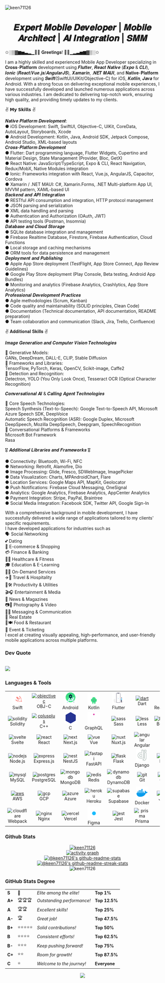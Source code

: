<p align="left"> <img src="https://komarev.com/ghpvc/?username=keen71126&label=Profile%20views&color=0e75b6&style=flat" alt="keen71126" /> </p>

<h1 align="center">𝑬𝒙𝒑𝒆𝒓𝒕 𝑴𝒐𝒃𝒊𝒍𝒆 𝑫𝒆𝒗𝒆𝒍𝒐𝒑𝒆𝒓 | 𝑴𝒐𝒃𝒊𝒍𝒆 𝑨𝒓𝒄𝒉𝒊𝒕𝒆𝒄𝒕 | 𝑨𝑰 𝑰𝒏𝒕𝒆𝒈𝒓𝒂𝒕𝒊𝒐𝒏 | 𝑺𝑴𝑴</h1>

<div>
<p>✩░▒▓▆▅▃▂▁👋😀 𝐆𝐫𝐞𝐞𝐭𝐢𝐧𝐠𝐬! 👋😄▁▂▃▅▆▓▒░✩

I am a highly skilled and experienced Mobile App Developer specializing in 𝐂𝐫𝐨𝐬𝐬-𝐏𝐥𝐚𝐭𝐟𝐨𝐫𝐦 development using 𝑭𝒍𝒖𝒕𝒕𝒆𝒓, 𝑹𝒆𝒂𝒄𝒕 𝑵𝒂𝒕𝒊𝒗𝒆 (𝑬𝒙𝒑𝒐 & 𝑪𝑳𝑰), 𝑰𝒐𝒏𝒊𝒄 (𝑹𝒆𝒂𝒄𝒕/𝑽𝒖𝒆.𝒋𝒔/𝑨𝒏𝒈𝒖𝒍𝒂𝒓𝑱𝑺), 𝑿𝒂𝒎𝒂𝒓𝒊𝒏, .𝑵𝑬𝑻 𝑴𝑨𝑼𝑰, and 𝐍𝐚𝐭𝐢𝐯𝐞-𝐏𝐥𝐚𝐭𝐟𝐨𝐫𝐦 development using 𝑺𝒘𝒊𝒇𝒕(SwiftUI/UIKit/Objective-C) for iOS, 𝑲𝒐𝒕𝒍𝒊𝒏, 𝑱𝒂𝒗𝒂 for Android. With a strong focus on delivering exceptional mobile experiences, I have successfully developed and launched numerous applications across various industries. I am dedicated to delivering top-notch work, ensuring high quality, and providing timely updates to my clients.

✌ 𝗠𝘆 𝗦𝗸𝗶𝗹𝗹𝘀 ✌

𝑵𝒂𝒕𝒊𝒗𝒆 𝑷𝒍𝒂𝒕𝒇𝒐𝒓𝒎 𝑫𝒆𝒗𝒆𝒍𝒐𝒑𝒎𝒆𝒏𝒕:<br/>
● iOS Development: Swift, SwiftUI, Objective-C, UIKit, CoreData, AutoLayout, Storyboards, Xcode<br/>
● Android Development: Kotlin, Java, Android SDK, Jetpack Compose, Android Studio, XML-based layouts<br/>
𝑪𝒓𝒐𝒔𝒔-𝑷𝒍𝒂𝒕𝒇𝒐𝒓𝒎 𝑫𝒆𝒗𝒆𝒍𝒐𝒑𝒎𝒆𝒏𝒕<br/>
● Flutter: Dart programming language, Flutter Widgets, Cupertino and Material Design, State Management (Provider, Bloc, GetX)<br/>
● React Native: JavaScript/TypeScript, Expo & CLI, React Navigation, Redux/MobX, Native Modules integration<br/>
● Ionic: Frameworks integration with React, Vue.js, AngularJS, Capacitor, Cordova<br/>
● Xamarin / .NET MAUI: C#, Xamarin.Forms, .NET Multi-platform App UI, MVVM pattern, XAML-based UI<br/>
𝑩𝒂𝒄𝒌𝒆𝒏𝒅 𝒂𝒏𝒅 𝑨𝑷𝑰 𝑰𝒏𝒕𝒆𝒈𝒓𝒂𝒕𝒊𝒐𝒏<br/>
● RESTful API consumption and integration, HTTP protocol management<br/>
● JSON parsing and serialization<br/>
● XML data handling and parsing<br/>
● Authentication and Authorization (OAuth, JWT)<br/>
● API testing tools (Postman, Insomnia)<br/>
𝑫𝒂𝒕𝒂𝒃𝒂𝒔𝒆 𝒂𝒏𝒅 𝑪𝒍𝒐𝒖𝒅 𝑺𝒕𝒐𝒓𝒂𝒈𝒆<br/>
● SQLite database integration and management<br/>
● Firebase Realtime Database, Firestore, Firebase Authentication, Cloud Functions<br/>
● Local storage and caching mechanisms<br/>
● ORM tools for data persistence and management<br/>
𝑫𝒆𝒑𝒍𝒐𝒚𝒎𝒆𝒏𝒕 𝒂𝒏𝒅 𝑷𝒖𝒃𝒍𝒊𝒔𝒉𝒊𝒏𝒈<br/>
● Apple App Store deployment (TestFlight, App Store Connect, App Review Guidelines)<br/>
● Google Play Store deployment (Play Console, Beta testing, Android App Bundles)<br/>
● Monitoring and analytics (Firebase Analytics, Crashlytics, App Store Analytics)<br/>
𝑷𝒓𝒐𝒇𝒆𝒔𝒔𝒊𝒐𝒏𝒂𝒍 𝑫𝒆𝒗𝒆𝒍𝒐𝒑𝒎𝒆𝒏𝒕 𝑷𝒓𝒂𝒄𝒕𝒊𝒄𝒆𝒔<br/>
● Agile methodologies (Scrum, Kanban)<br/>
● Code quality and maintainability (SOLID principles, Clean Code)<br/>
● Documentation (Technical documentation, API documentation, README preparation)<br/>
● Team collaboration and communication (Slack, Jira, Trello, Confluence)<br/>

✌ 𝐀𝐝𝐝𝐢𝐭𝐢𝐨𝐧𝐚𝐥 𝐒𝐤𝐢𝐥𝐥𝐬 ✌

𝑰𝒎𝒂𝒈𝒆 𝑮𝒆𝒏𝒆𝒓𝒂𝒕𝒊𝒐𝒏 𝒂𝒏𝒅 𝑪𝒐𝒎𝒑𝒖𝒕𝒆𝒓 𝑽𝒊𝒔𝒊𝒐𝒏 𝑻𝒆𝒄𝒉𝒏𝒐𝒍𝒐𝒈𝒊𝒆𝒔

🌟 Generative Models:<br/>
GANs, DeepDream, DALL-E, CLIP, Stable Diffusion<br/>
🌟 Frameworks and Libraries:<br/>
TensorFlow, PyTorch, Keras, OpenCV, Scikit-image, Caffe2<br/>
🌟 Detection and Recognition:<br/>
Detectron, YOLO (You Only Look Once), Tesseract OCR (Optical Character Recognition)<br/>

𝑪𝒐𝒏𝒗𝒆𝒓𝒔𝒂𝒕𝒊𝒐𝒏𝒂𝒍 𝑨𝑰 & 𝑪𝒂𝒍𝒍𝒊𝒏𝒈 𝑨𝒈𝒆𝒏𝒕 𝑻𝒆𝒄𝒉𝒏𝒐𝒍𝒐𝒈𝒊𝒆𝒔

🌟 Core Speech Technologies:<br/>
Speech Synthesis (Text-to-Speech): Google Text-to-Speech API, Microsoft Azure Speech SDK, DeepVoice<br/>
Automatic Speech Recognition (ASR): Google Duplex, Microsoft DeepSpeech, Mozilla DeepSpeech, Deepgram, SpeechRecognition<br/>
🌟 Conversational Platforms & Frameworks<br/>
Microsoft Bot Framework<br/>
Rasa<br/>

🎖 𝑨𝒅𝒅𝒊𝒕𝒊𝒐𝒏𝒂𝒍 𝑳𝒊𝒃𝒓𝒂𝒓𝒊𝒆𝒔 𝒂𝒏𝒅 𝑭𝒓𝒂𝒎𝒆𝒘𝒐𝒓𝒌𝒔 🎖

● Connectivity: Bluetooth, Wi-Fi, NFC<br/>
● Networking: Retrofit, Alamofire, Dio<br/>
● Image Processing: Glide, Fresco, SDWebImage, ImagePicker<br/>
● Data Visualization: Charts, MPAndroidChart, Flare<br/>
● Location Services: Google Maps API, MapKit, Geolocator<br/>
● Push Notifications: Firebase Cloud Messaging, OneSignal<br/>
● Analytics: Google Analytics, Firebase Analytics, AppCenter Analytics<br/>
● Payment Integration: Stripe, PayPal, Braintree<br/>
● Social Media Integration: Facebook SDK, Twitter API, Google Sign-In<br/>

With a comprehensive background in mobile development, I have successfully delivered a wide range of applications tailored to my clients' specific requirements.<br/>
I have developed applications for industries such as<br/>
🗣️ Social Networking<br/>
💕 Dating<br/>
🛒 E-commerce & Shopping<br/>
💳 Finance & Banking<br/>
🏥💪 Healthcare & Fitness<br/>
🎓 Education & E-Learning<br/>
🚗🛵 On-Demand Services<br/>
✈️🏨 Travel & Hospitality<br/>
📅🛠️ Productivity & Utilities<br/>
🎬🎧 Entertainment & Media<br/>
📰 News & Magazines<br/>
📷🎥 Photography & Video<br/>
💬📱 Messaging & Communication<br/>
🏡 Real Estate<br/>
🍔🍽️ Food & Restaurant<br/>
🎫 Event & Ticketing<br/>
I excel at creating visually appealing, high-performance, and user-friendly mobile applications across multiple platforms.</p>

</div>

### Dev Quote

## ![](https://quotes-github-readme.vercel.app/api?type=horizontal&theme=light)

### Languages & Tools

<table align="center">
  <tr>
      <td align="center" width="96">
          <a href="https://developer.apple.com/swift/" target="_blank" rel="noreferrer"> <img src="./assets/swift.svg" alt="swift" width="40" height="40"/> </a> 
      <br>Swift
    </td>
    <td align="center" width="96">
        <a href="https://developer.apple.com/library/archive/documentation/Cocoa/Conceptual/ProgrammingWithObjectiveC/Introduction/Introduction.html" target="_blank" rel="noreferrer"> <img src="https://www.vectorlogo.zone/logos/apple_objectivec/apple_objectivec-icon.svg" alt="objectivec" width="40" height="40"/> </a> 
      <br>OBJ-C
    </td>
    <td align="center" width="96">
          <a href="https://developer.android.com" target="_blank" rel="noreferrer"> <img src="./assets/android.gif" alt="android" width="40" height="40"/> </a> 
      <br>Android
    </td>
    <td align="center" width="96">
          <a href="https://kotlinlang.org" target="_blank" rel="noreferrer"> <img src="./assets/kotlin.gif" alt="kotlin" width="40" height="40"/> </a> 
      <br>Kotlin
    </td>
    <td align="center"  width="96">
          <a href="https://flutter.dev" target="_blank" rel="noreferrer"> <img src="./assets/flutter.gif" alt="flutter" width="40" height="40"/> </a> 
      <br>Flutter
    </td>
    <td align="center" width="96">
         <a href="https://dart.dev" target="_blank" rel="noreferrer"> <img src="https://www.vectorlogo.zone/logos/dartlang/dartlang-icon.svg" alt="dart" width="40" height="40"/> </a> 
      <br>Dart
    </td>
        <td align="center" width="96">
          <a href="https://reactnative.dev/" target="_blank" rel="noreferrer"> <img src="./assets/react.gif" alt="reactnative" width="40" height="40"/> </a> 
      <br>ReactNative
    </td>
    <td align="center" width="96">
          <a href="https://ionicframework.com" target="_blank" rel="noreferrer"> <img src="https://upload.wikimedia.org/wikipedia/commons/d/d1/Ionic_Logo.svg" alt="ionic" width="40" height="40"/> </a> 
      <br>Ionic
    </td>
    <td align="center" width="96">
         <a href="https://dotnet.microsoft.com/apps/xamarin" target="_blank" rel="noreferrer"> <img src="https://raw.githubusercontent.com/detain/svg-logos/780f25886640cef088af994181646db2f6b1a3f8/svg/xamarin.svg" alt="xamarin" width="40" height="40"/> </a> 
      <br>Xamarin
    </td>
  </tr>
  <tr>
    <td align="center"  width="96">
        <img src="https://skillicons.dev/icons?i=solidity" width="48" height="48" alt="solidity" />
      <br>Solidity
    </td>
    <td align="center" width="96">
          <a href="https://www.w3schools.com/cpp/" target="_blank" rel="noreferrer"> <img src="https://techstack-generator.vercel.app/cpp-icon.svg" alt="cplusplus" width="40" height="40"/> </a> 
      <br>C++
    </td>
    <td align="center" width="96">
          <a href="https://www.cprogramming.com/" target="_blank" rel="noreferrer"> <img src="./assets//c.gif" alt="c" width="40" height="40"/> </a> 
      <br>C
    </td>
    <td align="center" width="96">
          <a href="https://graphql.org" target="_blank" rel="noreferrer"> <img src="./assets/graphql.svg" alt="graphql" width="40" height="40"/> </a> 
      <br>GraphQL
    </td>
    <td align="center" width="96">
        <img src="https://techstack-generator.vercel.app/sass-icon.svg" width="48" height="48" alt="sass" />
      <br>Sass
    </td>
    <td align="center" width="96">
        <img src="https://skillicons.dev/icons?i=less" width="48" height="48" alt="less" />
      <br>Less
    </td>
    <td align="center" width="96">
        <img src="https://skillicons.dev/icons?i=bootstrap" width="48" height="48" alt="bootstrap" />
      <br>Bootstrap
    </td>
    <td align="center" width="96">
        <img src="https://skillicons.dev/icons?i=tailwind" width="48" height="48" alt="tailwind" />
      <br>Tailwind
    </td>
    <td align="center" width="96">
        <img src="https://skillicons.dev/icons?i=mui" width="48" height="48" alt="mui" />
      <br>MUI
    </td>
  </tr>
  <tr>
    <td align="center" width="96">
        <img src="https://skillicons.dev/icons?i=svelte" width="48" height="48" alt="svelte" />
      <br>Svelte
    </td>
    <td align="center"  width="96">
        <img src="https://techstack-generator.vercel.app/react-icon.svg" width="48" height="48" alt="react" />
      <br>React
    </td>
    <td align="center" width="96">
        <img src="https://skillicons.dev/icons?i=next" width="48" height="48" alt="next" />
      <br>Next.js
    </td>
    <td align="center" width="96">
        <img src="https://skillicons.dev/icons?i=vue" width="48" height="48" alt="vue" />
      <br>Vue
    </td>
    <td align="center" width="96">
        <img src="https://skillicons.dev/icons?i=nuxt" width="48" height="48" alt="nuxt" />
      <br>Nuxt.js
    </td>
    <td align="center" width="96">
        <img src="https://skillicons.dev/icons?i=angular" width="48" height="48" alt="angular" />
      <br>Angular
    </td>
    <td align="center" width="96">
        <img src="https://skillicons.dev/icons?i=lit" width="48" height="48" alt="lit" />
      <br>Lit
    </td>
    <td align="center" width="96">
        <img src="https://skillicons.dev/icons?i=ember" width="48" height="48" alt="ember" />
      <br>Ember.js
    </td>
    <td align="center" width="96">
        <img src="https://skillicons.dev/icons?i=solidjs" width="48" height="48" alt="solidjs" />
      <br>SolidJS
    </td>
  </tr>
  <tr>
    <td align="center"  width="96">
        <img src="https://skillicons.dev/icons?i=nodejs" width="48" height="48" alt="nodejs" />
      <br>Node.js
    </td>
    <td align="center" width="96">
        <img src="https://skillicons.dev/icons?i=express" width="48" height="48" alt="express" />
      <br>Express.js
    </td>
    <td align="center" width="96">
        <img src="https://skillicons.dev/icons?i=nest" width="48" height="48" alt="nest" />
      <br>NestJS
    </td>
    <td align="center" width="96">
        <img src="https://skillicons.dev/icons?i=fastapi" width="48" height="48" alt="fastapi" />
      <br>FastAPI
    </td>
    <td align="center" width="96">
        <img src="https://skillicons.dev/icons?i=flask" width="48" height="48" alt="flask" />
      <br>Flask
    </td>
    <td align="center" width="96">
          <a href="https://www.djangoproject.com/" target="_blank" rel="noreferrer"> <img src=".//assets//django.svg" alt="django" width="40" height="40"/> </a> 
      <br>Django
    </td>
    <td align="center" width="96">
        <img src="https://techstack-generator.vercel.app/python-icon.svg" width="48" height="48" alt="Python" />
      <br>Python
    </td>
    <td align="center" width="96">
        <img src="https://skillicons.dev/icons?i=laravel" width="48" height="48" alt="laravel" />
      <br>Laravel
    </td>
    <td align="center" width="96">
        <img src="https://skillicons.dev/icons?i=rails" width="48" height="48" alt="rails" />
      <br>RoR
    </td>
  </tr>
  <tr>
    <td align="center"  width="96">
        <img src="https://techstack-generator.vercel.app/mysql-icon.svg" width="48" height="48" alt="mysql" />
      <br>MySQL
    </td>
    <td align="center" width="96">
        <img src="https://skillicons.dev/icons?i=postgres" width="48" height="48" alt="postgres" />
      <br>PostgreSQL
    </td>
    <td align="center" width="96">
        <img src="https://skillicons.dev/icons?i=mongodb" width="48" height="48" alt="mongodb" />
      <br>MongoDB
    </td>
    <td align="center" width="96">
        <img src="https://skillicons.dev/icons?i=redis" width="48" height="48" alt="redis" />
      <br>Redis
    </td>
    <td align="center" width="96">
        <img src="https://skillicons.dev/icons?i=dynamodb" width="48" height="48" alt="dynamodb" />
      <br>DynamoDB
    </td>
    <td align="center" width="96">
        <img src="https://skillicons.dev/icons?i=git" width="48" height="48" alt="git" />
      <br>Git
    </td>
    <td align="center" width="96">
        <img src="https://techstack-generator.vercel.app/github-icon.svg" width="48" height="48" alt="github" />
      <br>GitHub
    </td>
    <td align="center" width="96">
        <img src="https://skillicons.dev/icons?i=gitlab" width="48" height="48" alt="gitlab" />
      <br>GitLab
    </td>
    <td align="center" width="96">
        <img src="https://skillicons.dev/icons?i=bitbucket" width="48" height="48" alt="bitbucket" />
      <br>Bitbucket
    </td>
  </tr>
  <tr>
    <td align="center"  width="96">
          <a href="https://aws.amazon.com" target="_blank" rel="noreferrer"> <img src="https://techstack-generator.vercel.app/aws-icon.svg" alt="aws" width="40" height="40"/> </a> 
      <br>AWS
    </td>
    <td align="center" width="96">
        <img src="https://skillicons.dev/icons?i=gcp" width="48" height="48" alt="gcp" />
      <br>GCP
    </td>
    <td align="center" width="96">
        <img src="https://skillicons.dev/icons?i=azure" width="48" height="48" alt="azure" />
      <br>Azure
    </td>
    <td align="center" width="96">
        <img src="https://skillicons.dev/icons?i=heroku" width="48" height="48" alt="heroku" />
      <br>Heroku
    </td>
    <td align="center" width="96">
        <img src="https://skillicons.dev/icons?i=supabase" width="48" height="48" alt="supabase" />
      <br>Supabase
    </td>
    <td align="center" width="96">
          <a href="https://www.docker.com/" target="_blank" rel="noreferrer"> <img src="./assets/docker.svg" alt="docker" width="40" height="40"/> </a> 
      <br>Docker
    </td>
    <td align="center" width="96">
        <img src="https://skillicons.dev/icons?i=jenkins" width="48" height="48" alt="jenkins" />
      <br>Jenkins
    </td>
    <td align="center" width="96">
        <img src="https://techstack-generator.vercel.app/kubernetes-icon.svg" width="48" height="48" alt="kubernetes" />
      <br>Kubernetes
    </td>
    <td align="center" width="96">
        <img src="https://skillicons.dev/icons?i=terraform" width="48" height="48" alt="terraform" />
      <br>Terraform
    </td>
  </tr>
  <tr>
    <td align="center" width="96">
        <img src="https://techstack-generator.vercel.app/webpack-icon.svg" width="48" height="48" alt="cloudflare" />
      <br>Webpack
    </td>
    <td align="center" width="96">
        <img src="https://techstack-generator.vercel.app/nginx-icon.svg" width="48" height="48" alt="nginx" />
      <br>Nginx
    </td>
    <td align="center" width="96">
        <img src="https://skillicons.dev/icons?i=vercel" width="48" height="48" alt="vercel" />
      <br>Vercel
    </td>
    <td align="center" width="96">
          <a href="https://www.figma.com/" target="_blank" rel="noreferrer"> <img src="./assets/figma.gif" alt="figma" width="40" height="40"/> </a> 
      <br>Figma
    </td>
    <td align="center" width="96">
        <img src="https://techstack-generator.vercel.app/jest-icon.svg" width="48" height="48" alt="jest" />
      <br>Jest
    </td>
    <td align="center" width="96">
        <img src="https://skillicons.dev/icons?i=prisma" width="48" height="48" alt="prisma" />
      <br>Prisma
    </td>
    <td align="center" width="96">
        <img src="https://skillicons.dev/icons?i=ai" width="48" height="48" alt="ai" />
      <br>AI
    </td>
    <td align="center" width="96">
        <img src="https://skillicons.dev/icons?i=bash" width="48" height="48" alt="bash" />
      <br>Bash
    </td>
     <td align="center" width="96">
        <img src="https://techstack-generator.vercel.app/java-icon.svg" width="48" height="48" alt="bash" />
      <br>Java
    </td>
  </tr>
</table>

### Github Stats

<div align="center"><a href="https://github.com/keen71126?tab=achievements"><img src="https://github-profile-trophy.vercel.app/?username=keen71126&theme=onestar&no-frame=false" alt="keen71126"/></a></div>
<div align="center">
<a href="https://github.com/keen71126">
<img src="https://github-readme-activity-graph.vercel.app/graph?username=keen71126&theme=react-dark&hide_border=false&hide_title=false&area=true&custom_title=Total%20contribution%20graph%20in%20all%20repo" alt="activity graph">
</a>
</div>
<div align="center">
 <a href="https://github.com/keen71126?tab=repositories"><img src="https://github-readme-stats.vercel.app/api?username=keen71126&theme=gotham&show_icons=true&count_private=true&hide_border=false" alt="@keen71126's github-readme-stats"/></a>
<a href="https://github.com/keen71126?tab=stars"><img src="https://github-readme-streak-stats.herokuapp.com?user=keen71126&theme=gotham&hide_border=false&date_format=M%20j%5B%2C%20Y%5D" alt="@keen71126's github-readme-streak-stats"/></a>
</div>
<div align="center">
<img src="https://github-readme-stats-one-bice.vercel.app/api/top-langs?username=keen71126&theme=gotham&hide_border=false&show_icons=true&locale=en&layout=compact" alt="keen71126"/>
</div>

### GitHub Stats Degree

<div align="left">
<table>
<tr>
<td><strong>S</strong></td>
<td>👑</td>
<td><em>Elite among the elite!</em></td>
<td><strong>Top 1%</strong></td>
</tr>
<tr>
<td><strong>A+</strong></td>
<td>🏆🏆🏆</td>
<td><em>Outstanding performance!</em></td>
<td><strong>Top 12.5%</strong></td>
</tr>
<tr>
<td><strong>A</strong></td>
<td>🏆🏆</td>
<td><em>Excellent skills!</em></td>
<td><strong>Top 25%</strong></td>
</tr>
<tr>
<td><strong>A-</strong></td>
<td>🏆</td>
<td><em>Great job!</em></td>
<td><strong>Top 47.5%</strong></td>
</tr>
<tr>
<td><strong>B+</strong></td>
<td>⭐⭐⭐⭐⭐</td>
<td><em>Solid contributions!</em></td>
<td><strong>Top 50%</strong></td>
</tr>
<tr>
<td><strong>B</strong></td>
<td>⭐⭐⭐⭐</td>
<td><em>Consistent efforts!</em></td>
<td><strong>Top 62.5%</strong></td>
</tr>
<tr>
<td><strong>B-</strong></td>
<td>⭐⭐⭐</td>
<td><em>Keep pushing forward!</em></td>
<td><strong>Top 75%</strong></td>
</tr>
<tr>
<td><strong>C+</strong></td>
<td>⭐⭐</td>
<td><em>Room for growth!</em></td>
<td><strong>Top 87.5%</strong></td>
</tr>
<tr>
<td><strong>C</strong></td>
<td>⭐</td>
<td><em>Welcome to the journey!</em></td>
<td><strong>Everyone</strong></td>
</tr>
</table>
</div>

<p align="center">
  <img src="https://capsule-render.vercel.app/api?type=waving&color=gradient&height=65&section=footer"/>
</p>
